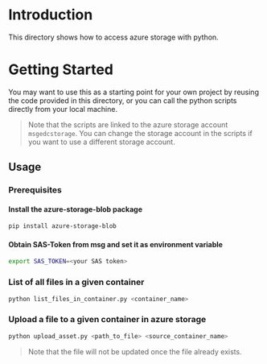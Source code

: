 # Introduction
This directory shows how to access azure storage with python.

# Getting Started
You may want to use this as a starting point for your own project by reusing the code provided in this directory, or you can call the python scripts directly from your local machine.

> Note that the scripts are linked to the azure storage account `msgedcstorage`. You can change the storage account in the scripts if you want to use a different storage account.

## Usage
### Prerequisites
#### Install the azure-storage-blob package
```bash
pip install azure-storage-blob
```
#### Obtain SAS-Token from msg and set it as environment variable 
```bash
export SAS_TOKEN=<your SAS token>
```
### List of all files in a given container
```bash
python list_files_in_container.py <container_name>
```
### Upload a file to a given container in azure storage
```bash 
python upload_asset.py <path_to_file> <source_container_name>
```
> Note that the file will not be updated once the file already exists.




